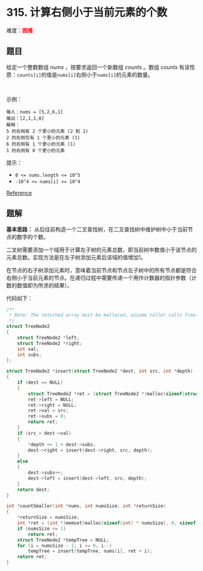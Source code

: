 # 315. 计算右侧小于当前元素的个数

难度：<font color=red>**困难**</font>

## 题目

给定一个整数数组 *nums* ，按要求返回一个新数组 *counts* 。数组 *counts* 有该性质：`counts[i]`的值是`nums[i]`右侧小于`nums[i]`的元素的数量。

 

示例：

```
输入：nums = [5,2,6,1]
输出：[2,1,1,0] 
解释：
5 的右侧有 2 个更小的元素 (2 和 1)
2 的右侧仅有 1 个更小的元素 (1)
6 的右侧有 1 个更小的元素 (1)
1 的右侧有 0 个更小的元素
```

提示：

* `0 <= nums.length <= 10^5`
* `-10^4 <= nums[i] <= 10^4`

[Reference](https://leetcode-cn.com/problems/count-of-smaller-numbers-after-self)

## 题解

**基本思路：** 从后往前构造一个二叉查找树，在二叉查找树中维护树中小于当前节点的数字的个数。

二叉树需要添加一个域用于计算左子树的元素总数，即当前树中数值小于该节点的元素总数。实现方法是在左子树添加元素后该域的值增加1。

在节点的右子树添加元素时，意味着当前节点和节点左子树中的所有节点都是符合右侧小于当前元素的节点。在递归过程中需要传递一个用作计数器的指针参数（计数的数值即为所求的结果）。

代码如下：

```c
/**
 * Note: The returned array must be malloced, assume caller calls free().
 */
struct TreeNode2
{
    struct TreeNode2 *left;
    struct TreeNode2 *right;
    int val;
    int subs;
};

struct TreeNode2 *insert(struct TreeNode2 *dest, int src, int *depth)
{
    if (dest == NULL)
    {
        struct TreeNode2 *ret = (struct TreeNode2 *)malloc(sizeof(struct TreeNode2));
        ret->left = NULL;
        ret->right = NULL;
        ret->val = src;
        ret->subs = 0;
        return ret;
    }
    if (src > dest->val)
    {
        *depth += 1 + dest->subs;
        dest->right = insert(dest->right, src, depth);
    }
    else
    {
        dest->subs++;
        dest->left = insert(dest->left, src, depth);
    }
    return dest;
}

int *countSmaller(int *nums, int numsSize, int *returnSize)
{
    *returnSize = numsSize;
    int *ret = (int *)memset(malloc(sizeof(int) * numsSize), 0, sizeof(int) * numsSize), i = 0;
    if (numsSize <= 1)
        return ret;
    struct TreeNode2 *tempTree = NULL;
    for (i = numsSize - 1; i >= 0; i--)
        tempTree = insert(tempTree, nums[i], ret + i);
    return ret;
}
```
